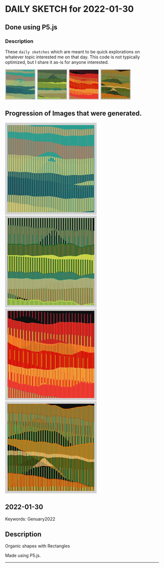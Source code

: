 # DAILY SKETCH for 2022-01-30

## Done using P5.js

### Description

These `daily sketches` which are meant to be quick explorations     on whatever topic interested me on that day. This code is not typically optimized, but I share it as-is     for anyone interested.

<img src = 'images/keep_2022-01-31-22-27-37.png' width = '100'> <img src = 'images/keep_2022-01-31-22-33-32.png' width = '100'> <img src = 'images/keep_2022-01-31-22-34-33.png' width = '100'> <img src = 'images/keep_2022-01-31-22-38-20.png' width = '100'> 

## Progression of Images that were generated.

<img src = 'images/keep_2022-01-31-22-27-37.png' width = '300'> 
<img src = 'images/keep_2022-01-31-22-33-32.png' width = '300'> 
<img src = 'images/keep_2022-01-31-22-34-33.png' width = '300'> 
<img src = 'images/keep_2022-01-31-22-38-20.png' width = '300'> 




## 2022-01-30
Keywords: Genuary2022
 

## Description 

 Organic shapes with Rectangles
 

Made using P5.js. 

-----


